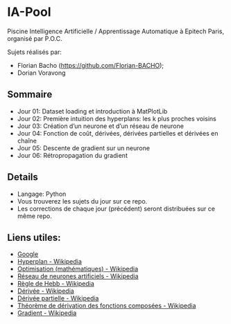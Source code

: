 # IA-Pool
Piscine Intelligence Artificielle / Apprentissage Automatique à Epitech Paris, organisé par P.O.C.

Sujets réalisés par:
- Florian Bacho (https://github.com/Florian-BACHO);
- Dorian Voravong

## Sommaire
- Jour 01: Dataset loading et introduction à MatPlotLib
- Jour 02: Première intuition des hyperplans: les k plus proches voisins
- Jour 03: Création d’un neurone et d’un réseau de neurone
- Jour 04: Fonction de coût, dérivées, dérivées partielles et dérivées en chaîne
- Jour 05: Descente de gradient sur un neurone
- Jour 06: Rétropropagation du gradient

## Details
- Langage: Python
- Vous trouverez les sujets du jour sur ce repo.
- Les corrections de chaque jour (précédent) seront distribuées sur ce même repo.

## Liens utiles:
- [Google](https://www.google.com)
- [Hyperplan - Wikipedia](https://fr.wikipedia.org/wiki/Hyperplan)
- [Optimisation (mathématiques) - Wikipedia](https://fr.wikipedia.org/wiki/Optimisation_(math%C3%A9matiques))
- [Réseau de neurones artificiels - Wikipedia](https://fr.wikipedia.org/wiki/R%C3%A9seau_de_neurones_artificiels)
- [Règle de Hebb - Wikipedia](https://fr.wikipedia.org/wiki/R%C3%A8gle_de_Hebb)
- [Dérivée - Wikipedia](https://fr.wikipedia.org/wiki/D%C3%A9riv%C3%A9e)
- [Dérivée partielle - Wikipedia](https://fr.wikipedia.org/wiki/D%C3%A9riv%C3%A9e_partielle)
- [Théorème de dérivation des fonctions composées - Wikipedia](https://fr.wikipedia.org/wiki/Th%C3%A9or%C3%A8me_de_d%C3%A9rivation_des_fonctions_compos%C3%A9es)
- [Gradient - Wikipedia](https://fr.wikipedia.org/wiki/Gradient)
